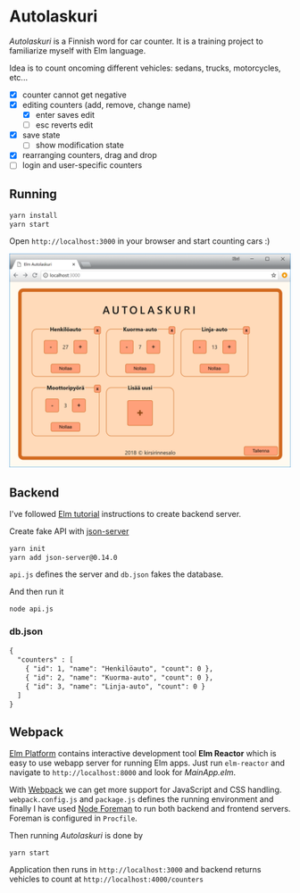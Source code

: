 # Autolaskuri

*Autolaskuri* is a Finnish word for car counter. It is a training project to 
familiarize myself with Elm language.

Idea is to count oncoming different vehicles: sedans, trucks, motorcycles, etc... 

- [x] counter cannot get negative
- [x] editing counters (add, remove, change name)
  - [x] enter saves edit
  - [ ] esc reverts edit
- [x] save state
  - [ ] show modification state
- [x] rearranging counters, drag and drop
- [ ] login and user-specific counters

## Running

```
yarn install
yarn start
```

Open ```http://localhost:3000``` in your browser and start counting cars :)

<a href="screenshot.png"><img alt="Screenshot" src="screenshot.png" width="600" /></a>

## Backend

I've followed [Elm tutorial](https://www.elm-tutorial.org/) instructions to create 
backend server.

Create fake API with [json-server](https://github.com/typicode/json-server)
```
yarn init
yarn add json-server@0.14.0
```

```api.js``` defines the server and ```db.json``` fakes the database.

And then run it
```
node api.js
```

### db.json
```
{
  "counters" : [
    { "id": 1, "name": "Henkilöauto", "count": 0 },
    { "id": 2, "name": "Kuorma-auto", "count": 0 },
    { "id": 3, "name": "Linja-auto", "count": 0 }
  ]
}
```

## Webpack

[Elm Platform](http://elm-lang.org/install) contains interactive development tool 
**Elm Reactor** which is easy to use webapp server for running Elm apps. 
Just run ```elm-reactor``` and navigate to ```http://localhost:8000``` and look for *MainApp.elm*.

With [Webpack](https://webpack.js.org/) we can get more support for JavaScript 
and CSS handling. ```webpack.config.js``` and ```package.js``` defines the running 
environment and finally I have used [Node Foreman](https://github.com/strongloop/node-foreman) to run both backend and 
frontend servers. Foreman is configured in ```Procfile```.

Then running *Autolaskuri* is done by
```
yarn start
```

Application then runs in ```http://localhost:3000``` 
and backend returns vehicles to count at ```http://localhost:4000/counters```

